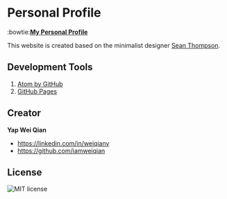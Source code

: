 # Personal Profile
:bowtie:[**My Personal Profile**](www.yweiqian.com)

This website is created based on the minimalist designer [Sean Thompson](http://cyanhex.co).

## Development Tools

1. [Atom by GitHub](https://atom.io)
2. [GitHub Pages](https://pages.github.com)

## Creator

**Yap Wei Qian**

* <https://linkedin.com/in/weiqiany>
* <https://github.com/iamweiqian>

## License

![MIT license](https://img.shields.io/npm/l/express.svg)

